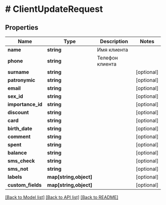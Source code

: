 # # ClientUpdateRequest

## Properties

Name | Type | Description | Notes
------------ | ------------- | ------------- | -------------
**name** | **string** | Имя клиента |
**phone** | **string** | Телефон клиента |
**surname** | **string** |  | [optional]
**patronymic** | **string** |  | [optional]
**email** | **string** |  | [optional]
**sex_id** | **string** |  | [optional]
**importance_id** | **string** |  | [optional]
**discount** | **string** |  | [optional]
**card** | **string** |  | [optional]
**birth_date** | **string** |  | [optional]
**comment** | **string** |  | [optional]
**spent** | **string** |  | [optional]
**balance** | **string** |  | [optional]
**sms_check** | **string** |  | [optional]
**sms_not** | **string** |  | [optional]
**labels** | **map[string,object]** |  | [optional]
**custom_fields** | **map[string,object]** |  | [optional]

[[Back to Model list]](../../README.md#models) [[Back to API list]](../../README.md#endpoints) [[Back to README]](../../README.md)
